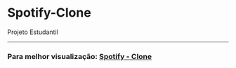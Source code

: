 # Spotify-Clone
 Projeto Estudantil
 <hr>
 <h3>Para melhor visualização: <a href="https://albertvitorsilvaagostinho.on.drv.tw/Spotify-Clone/">Spotify - Clone</a></h3>
